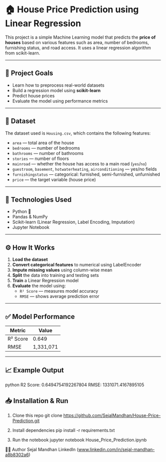 # 🏠 House Price Prediction using Linear Regression

This project is a simple Machine Learning model that predicts the **price of houses** based on various features such as area, number of bedrooms, furnishing status, and road access. It uses a linear regression algorithm from scikit-learn.

---

## 📌 Project Goals

- Learn how to preprocess real-world datasets
- Build a regression model using **scikit-learn**
- Predict house prices
- Evaluate the model using performance metrics

---

## 📂 Dataset

The dataset used is `Housing.csv`, which contains the following features:

- `area` — total area of the house
- `bedrooms` — number of bedrooms
- `bathrooms` — number of bathrooms
- `stories` — number of floors
- `mainroad` — whether the house has access to a main road (`yes`/`no`)
- `guestroom`, `basement`, `hotwaterheating`, `airconditioning` — yes/no fields
- `furnishingstatus` — categorical: furnished, semi-furnished, unfurnished
- `price` — the target variable (house price)

---

## 🧪 Technologies Used

- Python 🐍
- Pandas & NumPy
- Scikit-learn (Linear Regression, Label Encoding, Imputation)
- Jupyter Notebook

---

## ⚙️ How It Works

1. **Load the dataset**
2. **Convert categorical features** to numerical using LabelEncoder
3. **Impute missing values** using column-wise mean
4. **Split** the data into training and testing sets
5. **Train** a Linear Regression model
6. **Evaluate** the model using:
   - `R² Score` — measures model accuracy
   - `RMSE` — shows average prediction error

---

## ✅ Model Performance

| Metric       | Value           |
|--------------|-----------------|
| R² Score     | 0.649           |
| RMSE         | 1,331,071       |

---

## 📈 Example Output

python
R2 Score: 0.6494754192267804
RMSE: 1331071.4167895105


## 📥 Installation & Run


1. Clone this repo
git clone https://github.com/SejalMandhan/House-Price-Prediction.git

2. Install dependencies
pip install -r requirements.txt

3. Run the notebook
jupyter notebook House_Price_Prediction.ipynb

🙋‍♀️ Author
Sejal Mandhan
LinkedIn (www.linkedin.com/in/sejal-mandhan-a8b8302a6)



